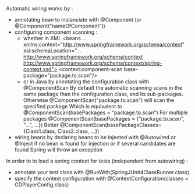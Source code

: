 Automatic wiring works by :
- annotating bean to instanciate with @Component (or @Component("nameOfComponent"))
- configuring component scanning :
    - whether in XML
    <beans ...
    xmlns:context="http://www.springframework.org/schema/context"
    xsi:schemaLocation="...
    http://www.springframework.org/schema/context
    http://www.springframework.org/schema/context/spring-context.xsd">
        <context:component-scan base-package="package.to.scan"/>
    - or in Java by annotating the configuration class with @ComponentScan
    By default the automatic scanning scans in the same package than the configuration class, and its sub-packages.
    Otherwise @ComponentScan("package.to.scan") will scan the specified package
    Which is equivalent to @ComponentScan(basePackages = "package.to.scan")
    For multiple packages @ComponentScan(basePackages = {"package.to.scan", "...", ...})
    Better @ComponentScan(basePackageClasses={Class1.class, Class2.class, ...})
- wiring beans by declaring beans to be injected with @Autowired or @Inject
  if no bean is found for injection or if several candidates are found Spring will throw an exception

In order to to load a spring context for tests (independent from autowiring) :
- annotate your test class with @RunWith(SpringJUnit4ClassRunner.class)
- specify the context configuration with @ContextConfiguration(classes = CDPlayerConfig.class)

